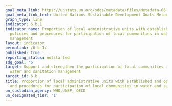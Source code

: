 ```yaml
---
goal_meta_link: https://unstats.un.org/sdgs/metadata/files/Metadata-06-0B-01.pdf
goal_meta_link_text: United Nations Sustainable Development Goals Metadata (pdf 428kB)
graph_type: line
indicator: 6.b.1
indicator_name: Proportion of local administrative units with established and operational
  policies and procedures for participation of local communities in water and sanitation
  management
layout: indicator
permalink: /6-b-1/
published: true
reporting_status: notstarted
sdg_goal: '6'
target: Support and strengthen the participation of local communities in improving
  water and sanitation management
target_id: 6.b
title: Proportion of local administrative units with established and operational policies
  and procedures for participation of local communities in water and sanitation management
un_custodian_agency: WHO,UNEP, OECD
un_designated_tier: '1'
---
```

